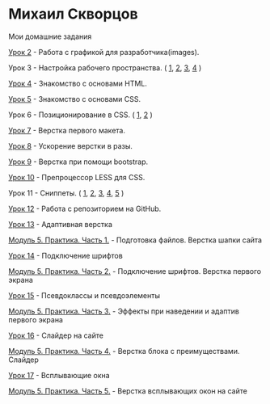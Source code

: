 

# Михаил Скворцов
Мои домашние задания

[Урок 2](https://yadi.sk/d/aYcZo7_x3MzLQt "1 дз") - Работа с графикой для разработчика(images).

Урок 3 - Настройка рабочего пространства.
(
 [1](http://fs.getcourse.ru/fileservice/file/download/a/12250/sc/184/h/5c2d633e555d50b1f3eb0317eeab6790.png "1"),
 [2](http://fs.getcourse.ru/fileservice/file/download/a/12250/sc/318/h/0e0ba01b18f18dea9159b532cedb3cd5.png "2"),
 [3](http://fs.getcourse.ru/fileservice/file/download/a/12250/sc/304/h/f46286b8f5dccb343af873ba68f4e25e.png "3"),
 [4](http://fs.getcourse.ru/fileservice/file/download/a/12250/sc/224/h/d79dc2c687f538a3c7f18a6f23b998d6.png "4")
)

[Урок 4](https://codepen.io/Siriusmike/pen/eGzNOx "Моя домашка") - Знакомство с основами HTML.

[Урок 5]( https://codepen.io/Siriusmike/pen/xXOayB "Моя домашка") - Знакомство с основами CSS.

Урок 6 - Позиционирование в CSS.
(
 [1](https://codepen.io/Siriusmike/pen/yzapLa "1"),
 [2](https://codepen.io/Siriusmike/pen/wrzpqK "2")
)

[Урок 7](https://siriusmike.github.io/src/ "Моя домашка") - Верстка первого макета.

[Урок 8](https://siriusmike.github.io/project/src/ "Моя домашка") - Ускорение верстки в разы.

[Урок 9](https://siriusmike.github.io/lesson_9/src/ "Моя домашка") - Верстка при помощи bootstrap.

[Урок 10](http://fs.getcourse.ru/fileservice/file/download/a/12250/sc/231/h/6af7b18e01e64d7672bb0059aacb1f09.less "Моя домашка") - Препроцессор LESS для CSS.

Урок 11 - Сниппеты.
(
 [1](http://fs.getcourse.ru/fileservice/file/download/a/12250/sc/475/h/a48e1456afb6b6be23fd16e7bfaf1baf.png"1"),
 [2](http://fs.getcourse.ru/fileservice/file/download/a/12250/sc/128/h/f3fb28f6128f4937bb7d22f9598c4837.png"2"),
 [3](http://fs.getcourse.ru/fileservice/file/download/a/12250/sc/247/h/8b4ccb36ecc51267881fe0e91d05c6f5.png"3"),
 [4](http://fs.getcourse.ru/fileservice/file/download/a/12250/sc/16/h/84833e47719652b5530febe80cd85560.png"4"),
 [5](http://study.up-skills.ru/teach/control/lesson/view/id/8092098"5")
)

[Урок 12](https://siriusmike.github.io/ "Моя домашка") - Работа с репозиторием на GitHub.

[Урок 13](https://siriusmike.github.io/01.10.2017/project/src/ "Моя домашка") - Адаптивная верстка

[Модуль 5. Практика. Часть 1.](https://siriusmike.github.io/02.10.2017/project/src/ "Моя домашка") - Подготовка файлов. Верстка шапки сайта

[Урок 14](https://siriusmike.github.io/03.10.17/project/src/ "Моя домашка") - Подключение шрифтов

[Модуль 5. Практика. Часть 2.](https://siriusmike.github.io/04.10.17/project/src/ "Моя домашка") - Подключение шрифтов. Верстка первого экрана

[Урок 15](https://siriusmike.github.io/04.10.17(2)/project/src/ "Моя домашка") - Псевдоклассы и псевдоэлементы

[Модуль 5. Практика. Часть 3.](https://siriusmike.github.io/04.10.17(3)/project/src/ "Моя домашка") - Эффекты при наведении и адаптив первого экрана

[Урок 16](https://siriusmike.github.io/05.10.17/project/src/ "Моя домашка") - Слайдер на сайте

[Модуль 5. Практика. Часть 4.](https://siriusmike.github.io/05.10.2017(2)/project/src/ "Моя домашка") - Верстка блока с преимуществами. Слайдер

[Урок 17](https://siriusmike.github.io/07.10.2017/project/src/ "Моя домашка") - Всплывающие окна

[Модуль 5. Практика. Часть 5.](siriusmike.github.io/08.10.17/project/src/ "Моя домашка") - Верстка всплывающих окон на сайте

